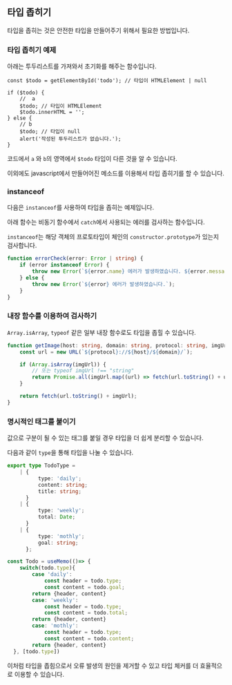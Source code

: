 ## 타입 좁히기

타입을 좁히는 것은 안전한 타입을 만들어주기 위해서 필요한 방법입니다.

### 타입 좁히기 예제

아래는 투두리스트를 가져와서 초기화를 해주는 함수입니다.

```tsx
const $todo = getElementById('todo'); // 타입이 HTMLElement | null

if ($todo) {
    //  a
    $todo; // 타입이 HTMLElement
    $todo.innerHTML = '';
} else {
    // b
    $todo; // 타입이 null
    alert('작성된 투두리스트가 없습니다.');
}
```

코드에서 `a` 와 `b`의 영역에서 `$todo` 타입이 다른 것을 알 수 있습니다.

이외에도 javascript에서 만들어어진 메소드를 이용해서 타입 좁히기를 할 수 있습니다.

### instanceof

다음은 `instanceof`를 사용하여 타입을 좁히는 예제입니다.

아래 함수는 비동기 함수에서 `catch`에서 사용되는 에러를 검사하는 함수입니다.

`instanceof`는 해당 객체의 프로토타입이 체인의 `constructor.prototype`가 있는지 검사합니다.

```ts
function errorCheck(error: Error | string) {
    if (error instanceof Error) {
        throw new Error(`${error.name} 에러가 발생하였습니다. ${error.message}`);
    } else {
        throw new Error(`${error} 에러가 발생하였습니다.`);
    }
}
```

### 내장 함수를 이용하여 검사하기

`Array.isArray`, `typeof` 같은 일부 내장 함수로도 타입을 좁힐 수 있습니다.

```ts
function getImage(host: string, domain: string, protocol: string, imgUrl: string | string[]) {
    const url = new URL(`${protocol}://${host}/${domain}/`);

    if (Array.isArray(imgUrl)) {
        // 또는 typeof imgUrl !== "string"
        return Promise.all(imgUrl.map((url) => fetch(url.toString() + url)));
    }

    return fetch(url.toString() + imgUrl);
}
```

### 명시적인 태그를 붙이기

값으로 구분이 될 수 있는 태그를 붙일 경우 타입을 더 쉽게 분리할 수 있습니다.

다음과 같이 `type`을 통해 타입을 나눌 수 있습니다.

```ts
export type TodoType =
    | {
          type: 'daily';
          content: string;
          title: string;
      }
    | {
          type: 'weekly';
          total: Date;
      }
    | {
          type: 'mothly';
          goal: string;
      };

const Todo = useMemo(()=> {
    switch(todo.type){
        case 'daily':
            const header = todo.type;
            const content = todo.goal;
        return {header, content}
        case: 'weekly':
            const header = todo.type;
            const content = todo.total;
        return {header, content}
        case: 'mothly':
            const header = todo.type;
            const content = todo.content;
        return {header, content}
  }, [todo.type])

```

이처럼 타입을 좁힘으로서 오류 발생의 원인을 제거할 수 있고 타입 체커를 더 효율적으로 이용할 수 있습니다.